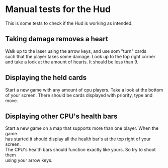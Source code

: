 # Manual tests for the Hud
This is some tests to check if the Hud is working as intended.

## Taking damage removes a heart
Walk up to the laser using the arrow keys, and use som "turn" cards\
such that the player takes some damage. Look up to the top right corner\
and take a look at the amount of hearts. It should be less than 9.

## Displaying the held cards
Start a new game with any amount of cpu players. Take a look at the bottom\
of your screen. There should be cards displayed with priority, type and move.

## Displaying other CPU's health bars
Start a new game on a map that supports more than one player. When the game\
has started it should display all the health bar's at the top right of your screen.\
The CPU's health bars should function exactly like yours. So try to shoot them\
using your arrow keys.
